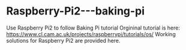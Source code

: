 # Raspberry-Pi2---baking-pi
Use Raspberry Pi2 to follow Baking Pi tutorial
Orgininal tutorial is here: https://www.cl.cam.ac.uk/projects/raspberrypi/tutorials/os/
Working solutions for Raspberry Pi2 are provided here.
